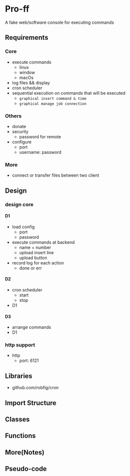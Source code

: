 # Pro-ff

A fake web/software console for executing commands

## Requirements

### Core

- execute commands
  - linux
  - window
  - macOs
- log files && display
- cron scheduler
- sequential execution on commands that will be executed
  - `graphical insert command & time`
  - `graphical manage job connection`

### Others

- donate
- security
  - password for remote
- configure
  - port
  - username: password

### More

- connect or transfer files between two client

## Design

### design core

#### D1

- load config
  - port
  - password
- execute commands at backend
  - name + number
  - upload insert line
  - upload button
- record log for each action
  - done or err

#### D2

- cron scheduler
  - start
  - stop
- D1

#### D3

- arrange commands
- D1

### http support

- http
  - port: 6121

## Libraries

- github.com/robfig/cron

## Import Structure

## Classes

## Functions

## More(Notes)

## Pseudo-code

